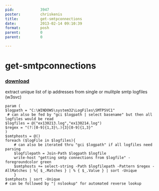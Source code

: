 ```yaml
---
pid:            3947
poster:         chriskenis
title:          get-smtpconnections
date:           2013-02-14 09:10:39
format:         posh
parent:         0
parent:         0

---
```


# get-smtpconnections

### [download](3947.ps1)

extract unique list of ip addresses from single or mulitple smtp logfiles (w3svc)

```posh
param (
$logpath = "C:\WINDOWS\system32\LogFiles\SMTPSVC1"
 # can also be fed by "gci $logpath | select basename" but then all logfiles would be read
$logfiles = @("ex130213.log","ex130214.log")
$regex = "(?:[0-9]{1,3}\.){3}[0-9]{1,3}"
)
$smtphosts = @()
foreach ($logFile in $logfiles){
	# can also be iterated thru "gci $logpath" if all logfiles need parsing
	$logfilepath = Join-Path $logpath $logfile
	write-host "getting smtp connections from $logfile" -foregroundcolor green
	$smtphosts += select-string -Path $logfilepath -Pattern $regex -AllMatches | %{ $_.Matches } | % { $_.Value } | sort -Unique
	}
$smtphosts | sort -Unique
# can be followed by "| nslookup" for automated reverse lookup
```
